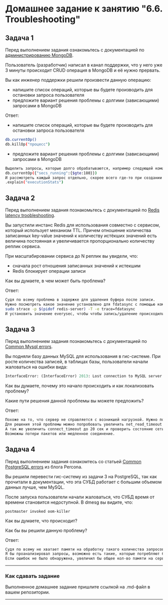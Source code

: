 # Домашнее задание к занятию "6.6. Troubleshooting"

## Задача 1

Перед выполнением задания ознакомьтесь с документацией по [администрированию MongoDB](https://docs.mongodb.com/manual/administration/).

Пользователь (разработчик) написал в канал поддержки, что у него уже 3 минуты происходит CRUD операция в MongoDB и её 
нужно прервать. 

Вы как инженер поддержки решили произвести данную операцию:
- напишите список операций, которые вы будете производить для остановки запроса пользователя
- предложите вариант решения проблемы с долгими (зависающими) запросами в MongoDB

Ответ:
- напишите список операций, которые вы будете производить для остановки запроса пользователя
```bash
db.currentOp()
db.killOp("процесс")
```
- предложите вариант решения проблемы с долгими (зависающими) запросами в MongoDB
```bash
Выделить запросы, которые долго обрабатываются, например следующей командой:
db.currentOp({"secs_running":{$gte:180}})
И рассмотреть каждый запрос отдельно, скорее всего где-то при создании была допущена ошибка.
.explain("executionStats")
```


## Задача 2

Перед выполнением задания познакомьтесь с документацией по [Redis latency troobleshooting](https://redis.io/topics/latency).

Вы запустили инстанс Redis для использования совместно с сервисом, который использует механизм TTL. 
Причем отношение количества записанных key-value значений к количеству истёкших значений есть величина постоянная и
увеличивается пропорционально количеству реплик сервиса. 

При масштабировании сервиса до N реплик вы увидели, что:
- сначала рост отношения записанных значений к истекшим
- Redis блокирует операции записи

Как вы думаете, в чем может быть проблема?

Ответ:

```bash
Судя по всему проблема в задержке для удаления буфера после записи.
Нужно посмотреть какое значение установлено для fdatasync с помощью команды:
sudo strace -p $(pidof redis-server) -T -e trace=fdatasync
И установить значение everysec, чтобы чтобы запись/удаление происходили в одно время.
```
 
## Задача 3

Перед выполнением задания познакомьтесь с документацией по [Common Mysql errors](https://dev.mysql.com/doc/refman/8.0/en/common-errors.html).

Вы подняли базу данных MySQL для использования в гис-системе. При росте количества записей, в таблицах базы,
пользователи начали жаловаться на ошибки вида:
```python
InterfaceError: (InterfaceError) 2013: Lost connection to MySQL server during query u'SELECT..... '
```

Как вы думаете, почему это начало происходить и как локализовать проблему?

Какие пути решения данной проблемы вы можете предложить?

Ответ:

```bash
Похоже на то, что сервер не справляется с возникшей нагрузкой. Нужно посмотреть логи (slow log).
Для решения этой проблемы можно попробовать увеличить net_read_timeout до 60 сек.
А так же увеличить connect_timeout до 20 сек и проверить состояние сети. 
Возможны потери пакетов или медленное соединение.
```

## Задача 4

Перед выполнением задания ознакомтесь со статьей [Common PostgreSQL errors](https://www.percona.com/blog/2020/06/05/10-common-postgresql-errors/) из блога Percona.

Вы решили перевести гис-систему из задачи 3 на PostgreSQL, так как прочитали в документации, что эта СУБД работает с 
большим объемом данных лучше, чем MySQL.

После запуска пользователи начали жаловаться, что СУБД время от времени становится недоступной. В dmesg вы видите, что:

`postmaster invoked oom-killer`

Как вы думаете, что происходит?

Как бы вы решили данную проблему?

Ответ:

```bash
Судя по всему не хватает памяти на обработку такого количества запросов. 
Я бы проанализировал запросы, возможно есть такие, которые потребляют больше памяти, чем нужно.
Если ошибок не было обнаружена, увеличил бы общее кол-во памяти на сервере.
```

---

### Как cдавать задание

Выполненное домашнее задание пришлите ссылкой на .md-файл в вашем репозитории.

---
